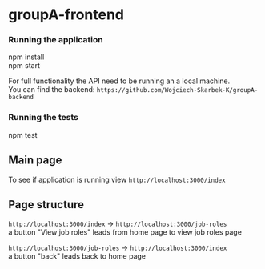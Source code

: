 # groupA-frontend

### Running the application
npm install  
npm start 

For full functionality the API need to be running an a local machine.  
You can find the backend: ```https://github.com/Wojciech-Skarbek-K/groupA-backend```

### Running the tests
npm test

## Main page
To see if application is running view ```http://localhost:3000/index```

## Page structure
```http://localhost:3000/index``` -> ```http://localhost:3000/job-roles```  
 a button "View job roles" leads from home page to view job roles page  

```http://localhost:3000/job-roles``` -> ```http://localhost:3000/index```  
 a button "back" leads back to home page



